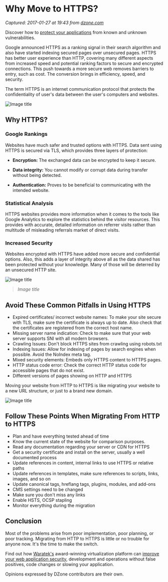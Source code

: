 # Why Move to HTTPS?

_Captured: 2017-01-27 at 19:43 from [dzone.com](https://dzone.com/articles/what-https?edition=265886&utm_source=Daily%20Digest&utm_medium=email&utm_campaign=dd%202017-01-27)_

Discover how to [protect your applications](https://dzone.com/go?i=176121&u=http%3A%2F%2Fwww.waratek.com%2Fsolutions%2Fzero-day-defense%2F%3Futm_source%3DDZone%26utm_campaign%3Dba%26utm_medium%3Dprerolltextad%26utm_content%3Dzeroday) from known and unknown vulnerabilities.

Google announced HTTPS as a ranking signal in their search algorithm and also have started indexing secured pages over unsecured pages. HTTPS has better user experience than HTTP, covering many different aspects from increased speed and potential ranking factors to secure and encrypted connections. This push towards a more secure web removes barriers to entry, such as cost. The conversion brings in efficiency, speed, and security.

The term HTTPS is an internet communication protocol that protects the confidentiality of user's data between the user's computers and websites.

![Image title](https://dzone.com/storage/temp/4084843-pp1.jpg)

## **Why HTTPS?**

### Google Rankings

Websites have much safer and trusted options with HTTPS. Data sent using HTTPS is secured via TLS, which provides three layers of protection:

  * **Encryption:** The exchanged data can be encrypted to keep it secure.

  * **Data integrity:** You cannot modify or corrupt data during transfer without being detected.

  * **Authentication:** Proves to be beneficial to communicating with the intended website.

### Statistical Analysis

HTTPS websites provides more information when it comes to the tools like Google Analytics to explore the statistics behind the visitor resources. This provides with accurate, detailed information on referrer visits rather than multitude of misleading referrals market of direct visits.

### Increased Security

Websites encrypted with HTTPS have added more secure and confidential options. Also, this adds a layer of integrity above all as the data shared has been protected without your knowledge. Many of those will be deterred by an unsecured HTTP site.

![Image title](https://dzone.com/storage/temp/4084845-lp2.jpg)

> _Image title_

## **Avoid These Common Pitfalls in Using HTTPS**

  * Expired certificates/ incorrect website names: To make your site secure with TLS, make sure the certificate is always up to date. Also check that the certificates are registered from the correct host name.
  * Missing server name indication: Check to make sure that your web server supports SNI with all modern browsers.
  * Crawling Issues: Don't block HTTPS sites from crawling using robots.txt
  * Indexing Issues: Allow for indexing of pages by search engines when possible. Avoid the NoIndex meta tag.
  * Mixed security elements: Embeds only HTTPS content to HTTPS pages.
  * HTTP status code error: Check the correct HTTP status code for accessible pages that do not exist.
  * Different versions of pages showing on HTTP and HTTPS

Moving your website from HTTP to HTTPS is like migrating your website to a new URL structure, or just to a brand new domain.

![Image title](https://dzone.com/storage/temp/4084854-ph3.jpg)

## **Follow These Points When Migrating From HTTP to HTTPS**

  * Plan and have everything tested ahead of time
  * Know the current state of the website for comparison purposes.
  * Read any documentation regarding your server or CDN for HTTPS
  * Get a security certificate and install on the server, usually a well documented process
  * Update references in content, internal links to use HTTPS or relative paths
  * Update references in templates, make sure references to scripts, links, images, and so on
  * Update canonical tags, hreflang tags, plugins, modules, and add-ons
  * CMS settings need to be changed
  * Make sure you don't miss any links
  * Enable HSTS, OCSP stapling
  * Monitor everything during the migration

## **Conclusion**

Most of the problems arise from poor implementation, poor planning, or poor tracking. Migrating from HTTP to HTTPS is little or no trouble for anyone now. It's the time to make the switch.

Find out how [Waratek's](https://dzone.com/go?i=176122&u=http%3A%2F%2Fwww.waratek.com%2Fsolutions%2Fapplication-protection%2F%3Futm_source%3DDZone%26utm_campaign%3Dba%26utm_medium%3Dpostrolltextad%26utm_content%3Dappprotect) award-winning virtualization platform can [improve your web application security](https://dzone.com/go?i=176122&u=http%3A%2F%2Fwww.waratek.com%2Fsolutions%2Fapplication-protection%2F%3Futm_source%3DDZone%26utm_campaign%3Dba%26utm_medium%3Dpostrolltextad%26utm_content%3Dappprotect), development and operations without false positives, code changes or slowing your application.

Opinions expressed by DZone contributors are their own.
